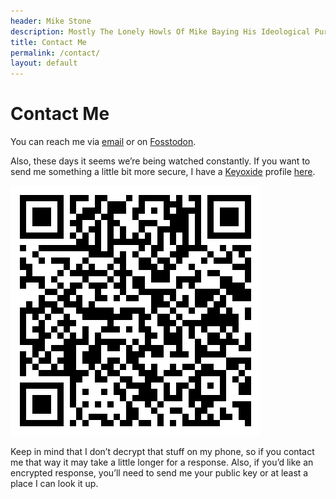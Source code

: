 ```yaml
---
header: Mike Stone
description: Mostly The Lonely Howls Of Mike Baying His Ideological Purity At The Moon
title: Contact Me
permalink: /contact/
layout: default
---
```


# Contact Me

You can reach me via [email](mailto:miz4mzt9@duck.com) or on [Fosstodon](https://fosstodon.org/@mike "Fosstodon").

Also, these days it seems we’re being watched constantly. If you want to send me something a little bit more secure, I have a [Keyoxide](https://keyoxide.org) profile [here](https://keyoxide.org/hkp/EBD0831C9202570E2E2483B68555A0ABA3F28D2A).

![](assets/images/EncryptionQR.png)

Keep in mind that I don’t decrypt that stuff on my phone, so if you contact me that way it may take a little longer for a response. Also, if you’d like an encrypted response, you’ll need to send me your public key or at least a place I can look it up.
